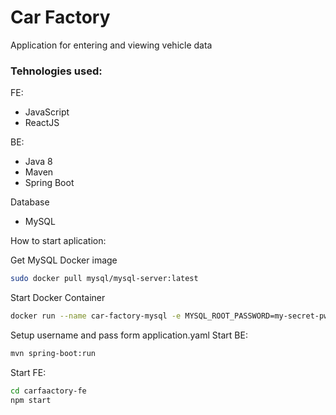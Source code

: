 
# Car Factory
Application for entering and viewing vehicle data
### Tehnologies used:
FE:
- JavaScript
- ReactJS

BE:
- Java 8
- Maven
- Spring Boot

Database
- MySQL

How to start aplication:

Get MySQL Docker image
```sh 
sudo docker pull mysql/mysql-server:latest
```

Start Docker Container
```sh
docker run --name car-factory-mysql -e MYSQL_ROOT_PASSWORD=my-secret-pw -d --restart=always -p 3306:3306  mysql
```
Setup username and pass form application.yaml
Start BE:
```sh
mvn spring-boot:run
```
Start FE:
```sh
cd carfaactory-fe
npm start
```







